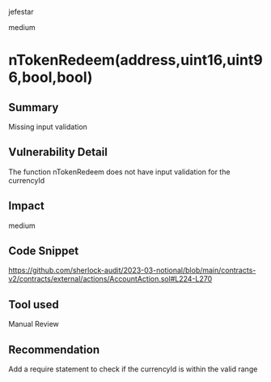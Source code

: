 jefestar

medium

# nTokenRedeem(address,uint16,uint96,bool,bool)

## Summary
Missing input validation

## Vulnerability Detail
The function nTokenRedeem does not have input validation for the currencyId

## Impact
medium

## Code Snippet
https://github.com/sherlock-audit/2023-03-notional/blob/main/contracts-v2/contracts/external/actions/AccountAction.sol#L224-L270
## Tool used

Manual Review

## Recommendation
Add a require statement to check if the currencyId is within the valid range